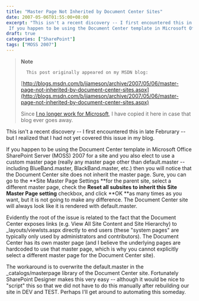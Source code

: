 ```yaml
---
title: "Master Page Not Inherited by Document Center Sites"
date: 2007-05-06T01:55:00+08:00
excerpt: "This isn't a recent discovery -- I first encountered this in late Februrary -- but I realized that I had not yet covered this issue in my blog. 
 If you happen to be using the Document Center template in Microsoft Office SharePoint Server (MOSS) 2007..."
draft: true
categories: ["SharePoint"]
tags: ["MOSS 2007"]
---
```


> **Note**
> 
> 
> 		This post originally appeared on my MSDN blog:  
>   
> 
> 
> [http://blogs.msdn.com/b/jjameson/archive/2007/05/06/master-page-not-inherited-by-document-center-sites.aspx](http://blogs.msdn.com/b/jjameson/archive/2007/05/06/master-page-not-inherited-by-document-center-sites.aspx)
> 
> 
> Since
> 		[I no longer work for Microsoft](/blog/jjameson/2011/09/02/last-day-with-microsoft), I have copied it here in case that 
> 		blog ever goes away.


This isn't a recent discovery -- I first encountered this in late Februrary -- but I realized that I had not yet covered this issue in my blog.

If you happen to be using the Document Center template in Microsoft Office SharePoint Server (MOSS) 2007 for a site and you also elect to use a custom master page (really any master page other than default.master -- including BlueBand.master, BlackBand.master, etc.) then you will notice that the Document Center site does not inherit the master page. Sure, you can go to the **Site Master Page Settings **for the parent site, select a different master page, check the **Reset all subsites to inherit this Site Master Page setting** checkbox, and click **OK **as many times as you want, but it is not going to make any difference. The Document Center site will always look like it is rendered with default.master.

Evidently the root of the issue is related to the fact that the Document Center exposes links (e.g. View All Site Content and Site Hierarchy) to \_layouts/viewlsts.aspx directly to end users (these "system pages" are typically only used by administrators and contributors). The Document Center has its own master page (and I believe the underlying pages are hardcoded to use that master page, which is why you cannot explicitly select a different master page for the Document Center site).

The workaround is to overwrite the default.master in the \_catalogs/masterpage library of the Document Center site. Fortunately SharePoint Designer makes this very easy -- although it would be nice to "script" this so that we did not have to do this manually after rebuilding our site in DEV and TEST. Perhaps I'll get around to automating this someday.

